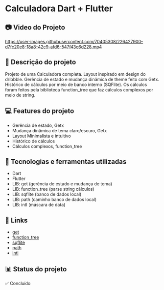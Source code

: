 # Calculadora Dart + Flutter
## 📷 Video do Projeto

https://user-images.githubusercontent.com/70405308/226427900-d7fc20e8-18a8-42c9-afd6-547f43c6d228.mp4


## 📝 Descrição do projeto
Projeto de uma Calculadora completa. Layout inspirado em design do dribbble. Gerência de estado e mudança dinâmica de theme feito com Getx. Histórico de cálculos por meio de banco interno (SQFlite). Os cálculos foram feitos pela biblioteca function_tree que faz cálculos complexos por meio de string.

## 💻 Features do projeto
* Gerência de estado, Getx
* Mudança dinâmica de tema claro/escuro, Getx
* Layout Minimalista e intuitivo
* Histórico de cálculos
* Cálculos complexos, function_tree

## 🚀 Tecnologias e ferramentas utilizadas
* Dart
* Flutter
* LIB: get (gerência de estado e mudança de tema)
* LIB: function_tree (parse string cálculos)
* LIB: sqflite (banco de dados local)
* LIB: path (caminho banco de dados local)
* LIB: intl (máscara de data)

## 📌 Links
* [get](https://pub.dev/packages/get)
* [function_tree](https://pub.dev/packages/function_tree)
* [sqflite](https://pub.dev/packages/sqflite)
* [path](https://pub.dev/packages/path)
* [intl](https://pub.dev/packages/intl)

## 📊 Status do projeto
✅ Concluído
